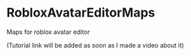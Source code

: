 # RobloxAvatarEditorMaps
Maps for roblox avatar editor

(Tutorial link will be added as soon as I made a video about it)
